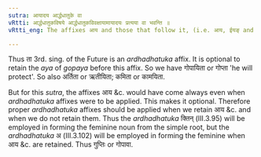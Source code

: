 ```yaml
---
sutra: आयादय आर्द्धधातुके वा
vRtti: आर्द्धधातुकविषये आर्द्धधातुकविवक्षायामायादयः प्रत्यया वा भवन्ति ॥
vRtti_eng: The affixes आय and those that follow it, (i.e. आय, ईयङ् and णिङ्) are optionally added, when it is desired to express one's self with an _ardhadhatuka_ affix.

---
```

Thus ता 3rd. sing. of the Future is an _ardhadhatuka_ affix. It is optional to retain the _aya_ of _gopaya_ before this affix. So we have गोपायिता or गोप्ता 'he will protect'. So also अर्तिता or ऋतीयिता; कमिता or कामयिता.

But for this _sutra_, the affixes आय &c. would have come always even when _ardhadhatuka_ affixes were to be applied. This makes it optional. Therefore proper _ardhadhatuka_ affixes should be applied when we retain आय &c. and when we do not retain them. Thus the _ardhadhatuka_ क्तिन् (III.3.95) will be employed in forming the feminine noun from the simple root, but the _ardhadhatuka_ अ (III.3.102) will be employed in forming the feminine when आय &c. are retained. Thus गुप्तिः or गोपावा.
